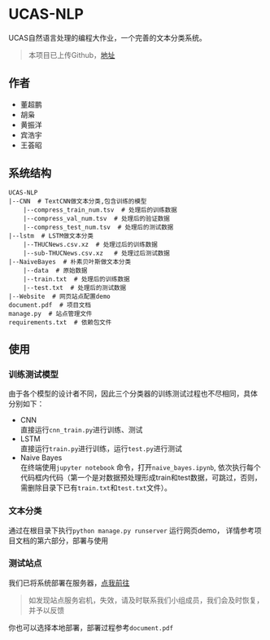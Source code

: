 # UCAS-NLP
UCAS自然语言处理的编程大作业，一个完善的文本分类系统。

> 本项目已上传Github，[地址](https://github.com/GentleCP/UCAS-NLP)

## 作者
- 董超鹏
- 胡枭
- 黄振洋
- 宾浩宇
- 王荟昭

## 系统结构
```text
UCAS-NLP
|--CNN  # TextCNN做文本分类,包含训练的模型
    |--compress_train_num.tsv  # 处理后的训练数据
    |--compress_val_num.tsv  # 处理后的验证数据
    |--compress_test_num.tsv  # 处理后的测试数据
|--lstm  # LSTM做文本分类
    |--THUCNews.csv.xz  # 处理过后的训练数据
    |--sub-THUCNews.csv.xz   # 处理过后测试数据
|--NaiveBayes  # 朴素贝叶斯做文本分类
    |--data  # 原始数据
    |--train.txt  # 处理后的训练数据
    |--test.txt  # 处理后的测试数据
|--Website  # 网页站点配置demo
document.pdf  # 项目文档
manage.py  # 站点管理文件
requirements.txt  # 依赖包文件
```

## 使用

### 训练测试模型
由于各个模型的设计者不同，因此三个分类器的训练测试过程也不尽相同，具体
分别如下：
- CNN  
    直接运行`cnn_train.py`进行训练、测试
- LSTM  
    直接运行`train.py`进行训练，运行`test.py`进行测试
- Naive Bayes  
    在终端使用`jupyter notebook` 命令，打开`naive_bayes.ipynb`, 
    依次执行每个代码框内代码（第一个是对数据预处理形成train和test数据，可跳过，否则，
    需删除目录下已有`train.txt`和`test.txt`文件）。


### 文本分类
通过在根目录下执行`python manage.py runserver` 运行网页demo，
详情参考项目文档的第六部分，部署与使用


### 测试站点
我们已将系统部署在服务器，[点我前往](http://nlp.scuseek.com/)
> 如发现站点服务宕机，失效，请及时联系我们小组成员，我们会及时恢复，并予以反馈

你也可以选择本地部署，部署过程参考`document.pdf`

